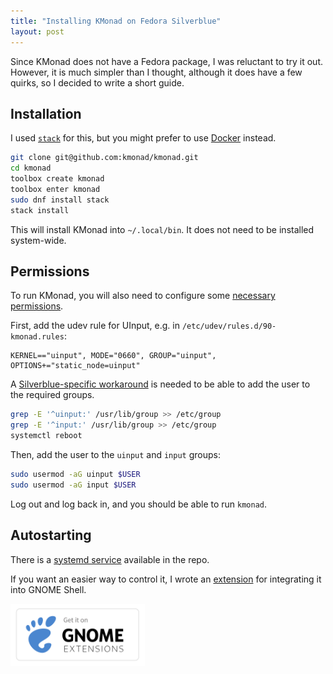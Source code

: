 ```yaml
---
title: "Installing KMonad on Fedora Silverblue"
layout: post
---
```


Since KMonad does not have a Fedora package, I was reluctant to try it out. However, it is much simpler than I thought, although it does have a few quirks, so I decided to write a short guide.

## Installation

I used [`stack`][stack] for this, but you might prefer to use [Docker][docker] instead.

```bash
git clone git@github.com:kmonad/kmonad.git
cd kmonad
toolbox create kmonad
toolbox enter kmonad
sudo dnf install stack
stack install
```

This will install KMonad into `~/.local/bin`. It does not need to be installed system-wide.

## Permissions

To run KMonad, you will also need to configure some [necessary permissions][permissions].

First, add the udev rule for UInput, e.g. in `/etc/udev/rules.d/90-kmonad.rules`:

```
KERNEL=="uinput", MODE="0660", GROUP="uinput", OPTIONS+="static_node=uinput"
```

A [Silverblue-specific workaround][groups] is needed to be able to add the user to the required groups.

```bash
grep -E '^uinput:' /usr/lib/group >> /etc/group
grep -E '^input:' /usr/lib/group >> /etc/group
systemctl reboot
```

Then, add the user to the `uinput` and `input` groups:

```bash
sudo usermod -aG uinput $USER
sudo usermod -aG input $USER
```

Log out and log back in, and you should be able to run `kmonad`.

## Autostarting

There is a [systemd service][startup] available in the repo.

If you want an easier way to control it, I wrote an [extension][extension] for integrating it into GNOME Shell.

[<img src="https://raw.githubusercontent.com/andyholmes/gnome-shell-extensions-badge/master/get-it-on-ego.svg?sanitize=true" alt="Get it on GNOME Extensions" height="100">][extension]


[stack]: https://github.com/kmonad/kmonad/blob/master/doc/installation.md#using-stack
[docker]: https://github.com/kmonad/kmonad/blob/master/doc/installation.md#using-docker
[permissions]: https://github.com/kmonad/kmonad/blob/master/doc/faq.md#q-how-do-i-get-uinput-permissions
[groups]: https://docs.fedoraproject.org/en-US/fedora-silverblue/troubleshooting/#_unable_to_add_user_to_group
[startup]: https://github.com/kmonad/kmonad/tree/master#startup
[extension]: https://extensions.gnome.org/extension/6069/kmonad-toggle/
